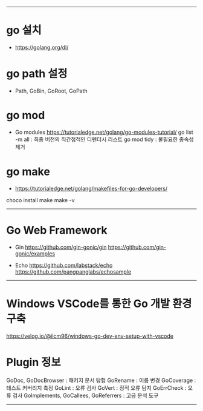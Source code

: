 ****
# go 설치
- https://golang.org/dl/

# go path 설정
- Path, GoBin, GoRoot, GoPath

# go mod
- Go modules
https://tutorialedge.net/golang/go-modules-tutorial/
go list -m all : 최종 버전의 직간접적인 디펜더시 리스트
go mod tidy : 불필요한 종속성 제거

# go make 
- https://tutorialedge.net/golang/makefiles-for-go-developers/
>>>
 choco install make
 make -v
>>>

****
# Go Web Framework

- Gin
https://github.com/gin-gonic/gin
https://github.com/gin-gonic/examples

- Echo
https://github.com/labstack/echo
https://github.com/pangpanglabs/echosample


****
# Windows VSCode를 통한 Go 개발 환경 구축
https://velog.io/@ilcm96/windows-go-dev-env-setup-with-vscode

# Plugin 정보
GoDoc, GoDocBrowser : 패키지 문서 탐험
GoRename : 이름 변경
GoCoverage : 테스트 커버리지 측정
GoLint : 오류 검사
GoVert : 정적 오류 탐지
GoErrCheck : 오류 검사
GoImplements, GoCallees, GoReferrers : 고급 분석 도구

****